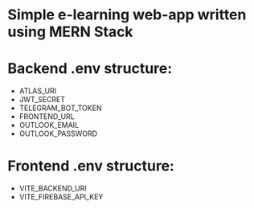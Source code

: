 # Simple e-learning web-app written using MERN Stack

# Backend .env structure:

- ATLAS_URI
- JWT_SECRET
- TELEGRAM_BOT_TOKEN
- FRONTEND_URL
- OUTLOOK_EMAIL
- OUTLOOK_PASSWORD

# Frontend .env structure:

- VITE_BACKEND_URI
- VITE_FIREBASE_API_KEY
